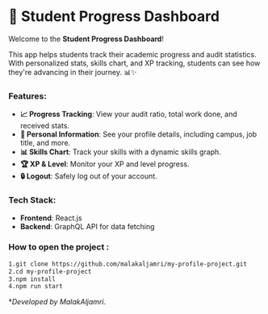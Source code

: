 # 🚀 Student Progress Dashboard

Welcome to the **Student Progress Dashboard**! 

This app helps students track their academic progress and audit statistics. With personalized stats, skills chart, and XP tracking, students can see how they're advancing in their journey. 📊✨

### Features:
- **📈 Progress Tracking**: View your audit ratio, total work done, and received stats.
- **🧑 Personal Information**: See your profile details, including campus, job title, and more.
- **📊 Skills Chart**: Track your skills with a dynamic skills graph.
- **🏆 XP & Level**: Monitor your XP and level progress.
- **🔒 Logout**: Safely log out of your account.

### Tech Stack:
- **Frontend**: React.js
- **Backend**: GraphQL API for data fetching

### How to open the project :
   ```bash
   1.git clone https://github.com/malakaljamri/my-profile-project.git
   2.cd my-profile-project
   3.npm install
   4.npm run start

   ```
**Developed by MalakAljamri*.

